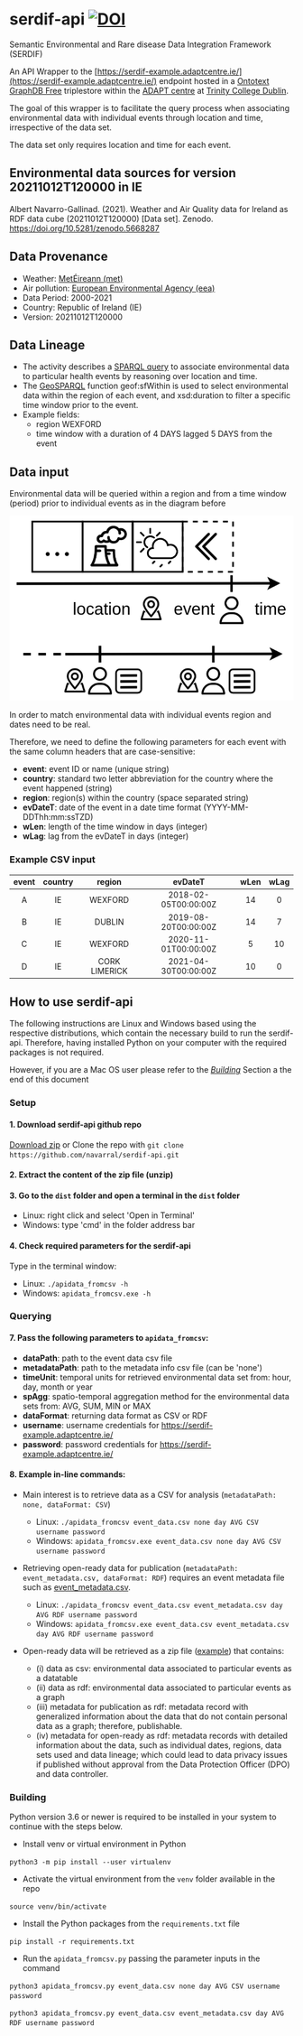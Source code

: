 # serdif-api [![DOI](https://zenodo.org/badge/DOI/10.5281/zenodo.5772091.svg)](https://doi.org/10.5281/zenodo.5772091)

Semantic Environmental and Rare disease Data Integration Framework (SERDIF)

An API Wrapper to the [https://serdif-example.adaptcentre.ie/](https://serdif-example.adaptcentre.ie/) endpoint 
hosted in a [Ontotext GraphDB Free](https://graphdb.ontotext.com/) triplestore within
the [ADAPT centre](https://www.adaptcentre.ie/) at [Trinity College Dublin](https://www.tcd.ie/).

The goal of this wrapper is to facilitate the query process when associating environmental data
with individual events through location and time, irrespective of the data set. 

The data set only requires location and time for each event.


## Environmental data sources for version 20211012T120000 in IE

Albert Navarro-Gallinad. (2021). Weather and Air Quality data for Ireland as RDF data cube (20211012T120000) [Data set]. Zenodo. https://doi.org/10.5281/zenodo.5668287


## Data Provenance
* Weather: [MetÉireann (met)](https://www.met.ie/climate/available-data/historical-data)
* Air pollution: [European Environmental Agency (eea)](https://discomap.eea.europa.eu/map/fme/AirQualityExport.htm)
* Data Period: 2000-2021
* Country: Republic of Ireland (IE)
* Version: 20211012T120000


## Data Lineage
* The activity describes a [SPARQL query](https://www.w3.org/TR/sparql11-query/) to associate environmental data 
to particular health events by reasoning over location and time. 
* The [GeoSPARQL](https://graphdb.ontotext.com/documentation/standard/geosparql-support.html) function geof:sfWithin is used to select environmental data within the region 
of each event, and xsd:duration to filter a specific time window prior to the event. 
* Example fields:
  * region WEXFORD
  * time window with a duration of 4 DAYS lagged 5 DAYS from the event 

## Data input

Environmental data will be queried within a region and from a time window (period) 
prior to individual events as in the diagram before

<p align="center">
  <img src="time-window_envoRecord.png" />
</p>

In order to match environmental data with individual events region and dates need to be real.

Therefore, we need to define the following parameters for each event 
with the same column headers that are case-sensitive:
* **event**: event ID or name (unique string)
* **country**: standard two letter abbreviation for the country where the event happened (string)
* **region**: region(s) within the country (space separated string)
* **evDateT**: date of the event in a date time format (YYYY-MM-DDThh:mm:ssTZD)
* **wLen**: length of the time window in days (integer)
* **wLag**: lag from the evDateT in days (integer)

### Example CSV input

| event | country |    region     |       evDateT        | wLen | wLag |
|:-----:|:-------:|:-------------:|:--------------------:|:----:|:----:|
|   A   |   IE    |    WEXFORD    | 2018-02-05T00:00:00Z |  14  |  0   |
|   B   |   IE    |    DUBLIN     | 2019-08-20T00:00:00Z |  14  |  7   |
|   C   |   IE    |    WEXFORD    | 2020-11-01T00:00:00Z |  5   |  10  |
|   D   |   IE    | CORK LIMERICK | 2021-04-30T00:00:00Z |  10  |  0   |


## How to use serdif-api
The following instructions are Linux and Windows based using the respective distributions, which 
contain the necessary build to run the serdif-api. Therefore, having installed Python on your
computer with the required packages is not required.

However, if you are a Mac OS user please refer to the *[Building](#Building)* Section a the end of this document

### Setup

#### 1. Download serdif-api github repo

[Download zip](https://github.com/navarral/serdif-api/archive/refs/heads/main.zip)
   or Clone the repo with `git clone https://github.com/navarral/serdif-api.git`

#### 2. Extract the content of the zip file (unzip)

#### 3. Go to the `dist` folder and open a terminal in the `dist` folder

* Linux: right click and select 'Open in Terminal'
* Windows: type 'cmd' in the folder address bar

#### 4. Check required parameters for the serdif-api
Type in the terminal window:

* Linux: `./apidata_fromcsv -h`
* Windows: `apidata_fromcsv.exe -h`

### Querying

#### 7. Pass the following parameters to `apidata_fromcsv`:

* **dataPath**: path to the event data csv file
* **metadataPath**: path to the metadata info csv file (can be 'none')
* **timeUnit**: temporal units for retrieved environmental data set from: hour, day, month or year
* **spAgg**: spatio-temporal aggregation method for the environmental data sets from: AVG, SUM, MIN or MAX
* **dataFormat**: returning data format as CSV or RDF
* **username**: username credentials for https://serdif-example.adaptcentre.ie/
* **password**: password credentials for https://serdif-example.adaptcentre.ie/

#### 8. Example in-line commands: 

* Main interest is to retrieve data as a CSV for analysis (`metadataPath: none, dataFormat: CSV`)
  * Linux: `./apidata_fromcsv event_data.csv none day AVG CSV username password`
  * Windows: `apidata_fromcsv.exe event_data.csv none day AVG CSV username password`


* Retrieving open-ready data for publication (`metadataPath: event_metadata.csv, dataFormat: RDF`) requires 
  an event metadata file such as [event_metadata.csv](https://github.com/navarral/serdif-api/blob/main/event_metadata.csv).
  * Linux: `./apidata_fromcsv event_data.csv event_metadata.csv day AVG RDF username password`
  * Windows: `apidata_fromcsv.exe event_data.csv event_metadata.csv day AVG RDF username password`


* Open-ready data will be retrieved as a zip file ([example](https://github.com/navarral/serdif-api/blob/main/ee-openready-20211012T120000-QT-20211209T184108.zip)) that contains:
  * (i) data as csv: environmental data associated to particular events as a datatable
  * (ii) data as rdf: environmental data associated to particular events as a graph 
  * (iii) metadata for publication as rdf: metadata record with generalized information about the data
  that do not contain personal data as a graph; therefore, publishable.
  * (iv) metadata for open-ready as rdf: metadata records with detailed information about the data,
  such as individual dates, regions, data sets used and data lineage; which could lead to data privacy issues
  if published without approval from the Data Protection Officer (DPO) and data controller.

### Building
Python version 3.6 or newer is required to be installed in your system to continue with the steps below.

* Install venv or virtual environment in Python

`python3 -m pip install --user virtualenv`

* Activate the virtual environment from the `venv` folder available in the repo

`source venv/bin/activate`

* Install the Python packages from the `requirements.txt` file

`pip install -r requirements.txt`

* Run the `apidata_fromcsv.py` passing the parameter inputs in the command

`python3 apidata_fromcsv.py event_data.csv none day AVG CSV username password`

`python3 apidata_fromcsv.py event_data.csv event_metadata.csv day AVG RDF username password`